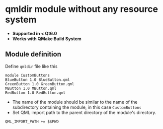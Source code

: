 # qmldir module without any resource system

- __Supported in < Qt6.0__
- __Works with QMake Build System__


## Module definition

Define ```qmldir``` file like this 

```text
module CustomButtons 
BlueButton 1.0 BlueButton.qml
GreenButton 1.0 GreenButton.qml
MButton 1.0 MButton.qml
RedButton 1.0 RedButton.qml 
```

- The name of the module should be similar to the name of the subdirectory containing the module, in this case ```CustomButtons```
- Set QML import path to the parent directory of the module's directory. 
```qmake
QML_IMPORT_PATH += $$PWD
```